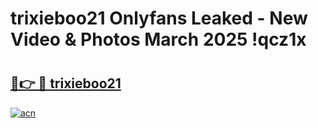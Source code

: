 # trixieboo21 Onlyfans Leaked - New Video & Photos March 2025 !qcz1x

# <h2><a href="https://mt5wan.iuczelnia.edu.pl?title=trixieboo21&ref=qcz1x">🔗👉 🔴 trixieboo21</a></h2>

[![acn](https://github.com/user-attachments/assets/0f9c940e-d8b0-45ae-aac7-cd30a18b3e1c)](https://mt5wan.iuczelnia.edu.pl?title=trixieboo21&ref=qcz1x)


